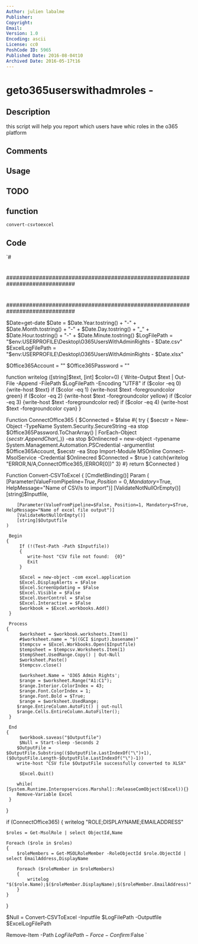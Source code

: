 ```yaml
---
Author: julien labalme
Publisher: 
Copyright: 
Email: 
Version: 1.0
Encoding: ascii
License: cc0
PoshCode ID: 5965
Published Date: 2016-08-04t10
Archived Date: 2016-05-17t16
---
```


# geto365userswithadmroles - 

## Description

this script will help you report which users have whic roles in the o365 platform

## Comments



## Usage



## TODO



## function

`convert-csvtoexcel`

## Code

`#
 #
 #############################################################################
 #
 #
 #############################################################################
 
 
 $Date=get-date
 $Date = $Date.Year.tostring() + "-" + $Date.Month.tostring() + "-" + $Date.Day.tostring() + "_" + $Date.Hour.tostring() + "-" + $Date.Minute.tostring()
 $LogFilePath = "$env:USERPROFILE\Desktop\O365UsersWithAdminRights - $Date.csv"
 $ExcelLogFilePath = "$env:USERPROFILE\Desktop\O365UsersWithAdminRights - $Date.xlsx"
 
 $Office365Account = ""
 $Office365Password = ""
 
 function writelog ([string]$text, [int] $color=0)
 {
 	Write-Output  $text | Out-File -Append -FilePath $LogFilePath -Encoding "UTF8"
 	if ($color -eq 0) {write-host $text}
 	if ($color -eq 1) {write-host $text -foregroundcolor green}
 	if ($color -eq 2) {write-host $text -foregroundcolor yellow}
 	if ($color -eq 3) {write-host $text -foregroundcolor red}
 	if ($color -eq 4) {write-host $text -foregroundcolor cyan}
 }	
 
 Function ConnectOffice365
 {
 	$Connected = $false
 	#{
 		try
 		{
 			$secstr = New-Object -TypeName System.Security.SecureString -ea stop
 			$Office365Password.ToCharArray() | ForEach-Object {$secstr.AppendChar($_)} -ea stop
 			$Onlinecred = new-object -typename System.Management.Automation.PSCredential -argumentlist $Office365Account, $secstr -ea Stop
 			Import-Module MSOnline
 			Connect-MsolService -Credential $Onlinecred
 			$Connected = $true
 		}
 		catch{writelog "ERROR,N/A,ConnectOffice365,$($ERROR[0])" 3}
 	#}
 	return $Connected
 }
 
 Function Convert-CSVToExcel
 {
 	[CmdletBinding()]
 	Param
 	(
 		[Parameter(ValueFromPipeline=$True, Position=0, Mandatory=$True, HelpMessage="Name of CSV/s to import")]
 		[ValidateNotNullOrEmpty()]
 		[string]$Inputfile,
 
 		[Parameter(ValueFromPipeline=$False, Position=1, Mandatory=$True, HelpMessage="Name of excel file output")]
 		[ValidateNotNullOrEmpty()]
 		[string]$Outputfile
 	)
 
     Begin
 	{
         If (!(Test-Path -Path $Inputfile))
         {
 	        write-host "CSV file not found:  {0}"
 	        Exit
         } 
 		
         $Excel = new-object -com excel.application
         $Excel.DisplayAlerts = $False 
         $Excel.ScreenUpdating = $False 
         $Excel.Visible = $False 
         $Excel.UserControl = $False 
         $Excel.Interactive = $False
         $workbook = $Excel.workbooks.Add()
     }
 
     Process
 	{
         $worksheet = $workbook.worksheets.Item(1)
         #$worksheet.name = "$((GCI $input).basename)"
         $tempcsv = $Excel.Workbooks.Open($Inputfile) 
         $tempsheet = $tempcsv.Worksheets.Item(1)
         $tempSheet.UsedRange.Copy() | Out-Null
         $worksheet.Paste()
         $tempcsv.close()
 
         $worksheet.Name = 'O365 Admin Rights';
         $range = $worksheet.Range("A1:C1");
         $range.Interior.ColorIndex = 43;
         $range.Font.ColorIndex = 1;
         $range.Font.Bold = $True;
         $range = $worksheet.UsedRange;
 		$range.EntireColumn.AutoFit() | out-null
 		$range.Cells.EntireColumn.AutoFilter();
     }        
 	
     End
 	{
         $workbook.saveas("$Outputfile")
         $Null = Start-sleep -Seconds 2
 		$OutputFile = $OutputFile.Substring(($OutputFile.LastIndexOf("\")+1),($OutputFile.Length-$OutputFile.LastIndexOf("\")-1))
 		write-host "CSV file $OutputFile successfully converted to XLSX"
 		
         $Excel.Quit()
 		
 		while( [System.Runtime.Interopservices.Marshal]::ReleaseComObject($Excel)){}
 		Remove-Variable Excel
     }
 }
 
 
 if (ConnectOffice365)
 {
 	writelog "ROLE;DISPLAYNAME;EMAILADDRESS"
 
 	$roles = Get-MsolRole | select ObjectId,Name
 	
 	Foreach ($role in $roles)
 	{
 		$roleMembers = Get-MSOLRoleMember -RoleObjectId $role.ObjectId | select EmailAddress,DisplayName
 		
 		Foreach ($roleMember in $roleMembers)
 		{
 			writelog "$($role.Name);$($roleMember.DisplayName);$($roleMember.EmailAddress)"
 		}
 	}
 }
 	
 $Null = Convert-CSVToExcel -Inputfile $LogFilePath -Outputfile $ExcelLogFilePath
 
 Remove-Item -Path $LogFilePath -Force -Confirm:$False
`

